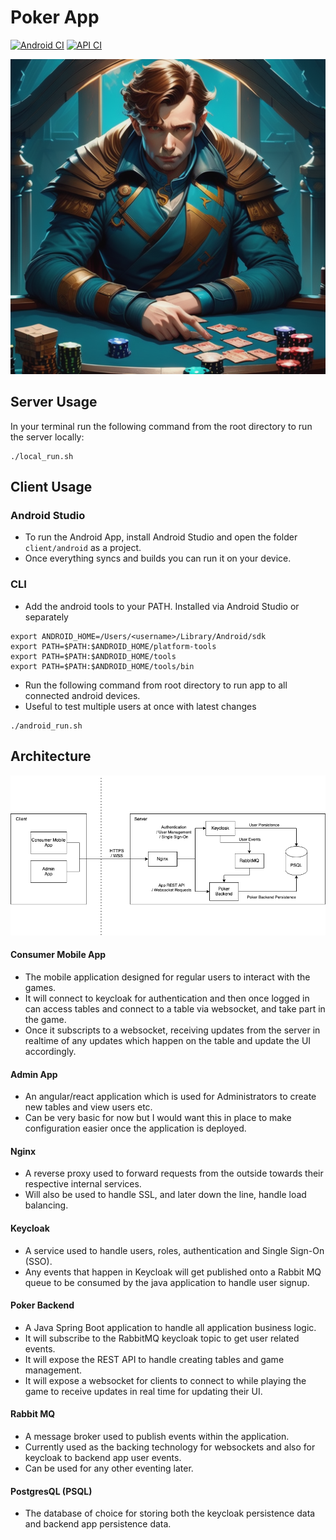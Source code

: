 # Poker App

[![Android CI](https://github.com/thomasbigger584/poker-app/actions/workflows/android.yml/badge.svg)](https://github.com/thomasbigger584/poker-app/actions/workflows/android.yml)
[![API CI](https://github.com/thomasbigger584/poker-app/actions/workflows/api.yml/badge.svg)](https://github.com/thomasbigger584/poker-app/actions/workflows/api.yml)

![logo.png](logo.png)

## Server Usage

In your terminal run the following command from the root directory to run the server locally:

```shell
./local_run.sh
```

## Client Usage

### Android Studio

- To run the Android App, install Android Studio and open the folder `client/android` as a project.
- Once everything syncs and builds you can run it on your device.

### CLI

- Add the android tools to your PATH. Installed via Android Studio or separately

```shell
export ANDROID_HOME=/Users/<username>/Library/Android/sdk
export PATH=$PATH:$ANDROID_HOME/platform-tools
export PATH=$PATH:$ANDROID_HOME/tools
export PATH=$PATH:$ANDROID_HOME/tools/bin
```

- Run the following command from root directory to run app to all connected android devices.
- Useful to test multiple users at once with latest changes

```shell
./android_run.sh
```

## Architecture

![PokerApp-Architecture.png](drawio%2FPokerApp-Architecture.png)

#### Consumer Mobile App

- The mobile application designed for regular users to interact with the games.
- It will connect to keycloak for authentication and then once logged in can access tables and connect to a table via
  websocket, and take part in the game.
- Once it subscripts to a websocket, receiving updates from the server in realtime of any updates which happen on the
  table and update the UI accordingly.

#### Admin App

- An angular/react application which is used for Administrators to create new tables and view users etc.
- Can be very basic for now but I would want this in place to make configuration easier once the application is
  deployed.

#### Nginx

- A reverse proxy used to forward requests from the outside towards their respective internal services.
- Will also be used to handle SSL, and later down the line, handle load balancing.

#### Keycloak

- A service used to handle users, roles, authentication and Single Sign-On (SSO).
- Any events that happen in Keycloak will get published onto a Rabbit MQ queue to be consumed by the java application to
  handle user signup.

#### Poker Backend

- A Java Spring Boot application to handle all application business logic.
- It will subscribe to the RabbitMQ keycloak topic to get user related events.
- It will expose the REST API to handle creating tables and game management.
- It will expose a websocket for clients to connect to while playing the game to receive updates in real time for
  updating their UI.

#### Rabbit MQ

- A message broker used to publish events within the application.
- Currently used as the backing technology for websockets and also for keycloak to backend app user events.
- Can be used for any other eventing later.

#### PostgresQL (PSQL)

- The database of choice for storing both the keycloak persistence data and backend app persistence data.
